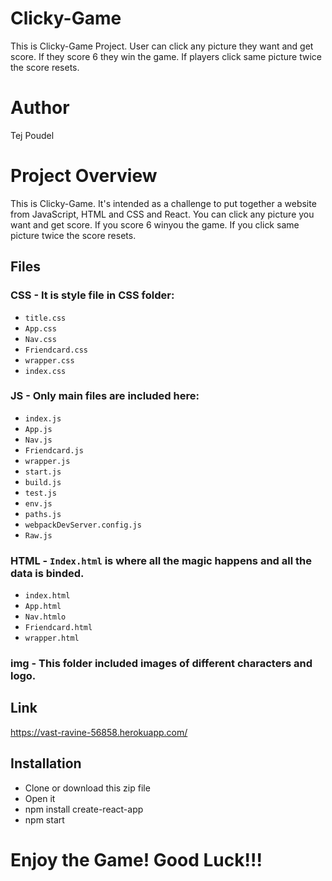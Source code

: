 # Clicky-Game
This is Clicky-Game Project. User can click any picture they want and get score. If they score 6 they win the game. If players click same picture twice the score resets. 

# Author
Tej Poudel 

# Project Overview
This is Clicky-Game. It's intended as a challenge to put together a website from JavaScript, HTML and CSS and React. You can click any picture you want and get score. If you score 6  winyou the game. If you click same picture twice the score resets. 

## Files
### CSS - It is style file in CSS folder:
- `title.css`
- `App.css`
- `Nav.css`
- `Friendcard.css`
- `wrapper.css`
- `index.css`

### JS - Only main files are included here:
- `index.js`
- `App.js`
- `Nav.js`
- `Friendcard.js`
- `wrapper.js`
- `start.js`
- `build.js`
- `test.js`
- `env.js`
- `paths.js`
- `webpackDevServer.config.js`
- `Raw.js`

### HTML - `Index.html` is where all the magic happens and all the data is binded.
- `index.html`
- `App.html`
- `Nav.htmlo`
- `Friendcard.html`
- `wrapper.html`

### img - This folder included images of different characters and logo.

## Link
https://vast-ravine-56858.herokuapp.com/

## Installation
- Clone or download this zip file 
- Open it 
- npm install create-react-app
- npm start

# Enjoy the Game! Good Luck!!!